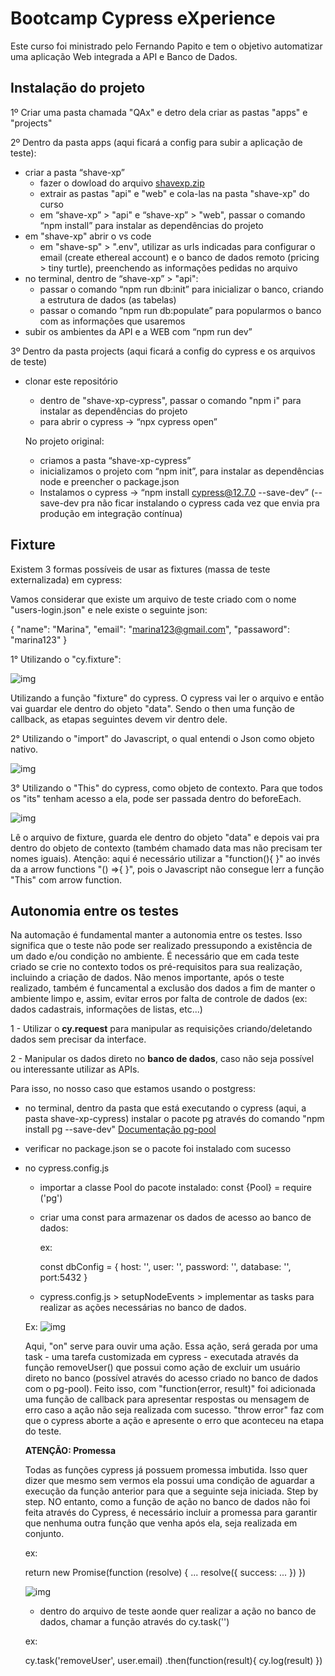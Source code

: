 # Bootcamp Cypress eXperience

Este curso foi ministrado pelo Fernando Papito e tem o objetivo automatizar uma aplicação Web integrada a API e Banco de Dados.


## Instalação do projeto

1º Criar uma pasta chamada "QAx" e detro dela criar as pastas "apps" e "projects"

2º Dentro da pasta apps (aqui ficará a config para subir a aplicação de teste):

- criar a pasta “shave-xp”
  - fazer o dowload do arquivo [shavexp.zip](/instalacao_project/shavexp-mvp-1.zip)
  - extrair as pastas "api" e "web" e cola-las na pasta "shave-xp" do curso
  - em “shave-xp” > "api" e “shave-xp” > "web", passar o comando “npm install” para instalar as dependências do projeto
- em "shave-xp" abrir o vs code
  - em "shave-sp" > ".env", utilizar as urls indicadas para configurar o email (create ethereal account) e o  banco de dados remoto (pricing > tiny turtle), preenchendo as informações pedidas no arquivo
- no terminal, dentro de “shave-xp” > "api":
  - passar o comando “npm run db:init” para inicializar o banco, criando a estrutura de dados (as tabelas)
  - passar o comando “npm run db:populate” para popularmos o banco com as informações que usaremos
- subir os ambientes da API e a WEB com “npm run dev”


3º Dentro da pasta projects (aqui ficará a config do cypress e os arquivos de teste)

- clonar este repositório
  - dentro de "shave-xp-cypress", passar o comando "npm i" para instalar as dependências do projeto
  - para abrir o cypress → “npx cypress open”


  No projeto original:
    - criamos a pasta “shave-xp-cypress”
    - inicializamos o projeto com “npm init”, para instalar as dependências node e preencher o package.json
    - Instalamos o cypress → “npm install cypress@12.7.0 --save-dev”
    (--save-dev pra não ficar instalando o cypress cada vez que envia pra produção em integração contínua)

## Fixture

Existem 3 formas possíveis de usar as fixtures (massa de teste externalizada) em cypress:

Vamos considerar que existe um arquivo de teste criado com o nome "users-login.json" e nele existe o seguinte json:

{
    "name": "Marina",
    "email": "marina123@gmail.com",
    "passaword": "marina123"
}

1° Utilizando o "cy.fixture":

![img](/midia/cyFixture.png)

Utilizando a função "fixture" do cypress.
O cypress vai ler o arquivo e então vai guardar ele dentro do objeto "data".
Sendo o then uma função de callback, as etapas seguintes devem vir dentro dele.

2° Utilizando o "import" do Javascript, o qual entendi o Json como objeto nativo.

![img](/midia/importJavaScript.png)

3° Utilizando o "This" do cypress, como objeto de contexto. Para que todos os "its" tenham acesso a ela, pode ser passada dentro do beforeEach.

![img](/midia/this.png)

Lê o arquivo de fixture, guarda ele dentro do objeto "data" e depois vai pra dentro do objeto de contexto (também chamado data mas não precisam ter nomes iguais).
Atenção: aqui é necessário utilizar a "function(){ }" ao invés da a arrow functions "() =>{ }", pois o Javascript não consegue lerr a função "This" com arrow function.

## Autonomia entre os testes

Na automação é fundamental manter a autonomia entre os testes. Isso significa que o teste não pode ser realizado pressupondo a existência de um dado e/ou condição no ambiente. 
É necessário que em cada teste criado se crie no contexto todos os pré-requisitos para sua realização, incluindo a criação de dados. Não menos importante, após o teste realizado, também é funcamental a exclusão dos dados a fim de manter o ambiente limpo e, assim, evitar erros por falta de controle de dados (ex: dados cadastrais, informações de listas, etc...)

1 - Utilizar o **cy.request** para manipular as requisições criando/deletando dados sem precisar da interface.

2 - Manipular os dados direto no **banco de dados**, caso não seja possível ou interessante utilizar as APIs.

  Para isso, no nosso caso que estamos usando o postgress:

  - no terminal, dentro da pasta que está executando o cypress (aqui, a pasta shave-xp-cypress) instalar o pacote pg através do comando "npm install pg --save-dev" [Documentação pg-pool](https://www.npmjs.com/package/pg-pool)
  - verificar no package.json se o pacote foi instalado com sucesso
  - no cypress.config.js
    - importar a classe Pool do pacote instalado: const {Pool} = require ('pg')
    - criar uma const para armazenar os dados de acesso ao banco de dados:
      
      ex:

      const dbConfig = {
        host: '',
        user: '',
        password: '',
        database: '',
        port:5432
    }

    - cypress.config.js > setupNodeEvents > implementar as tasks para realizar as ações necessárias no banco de dados.

    Ex:
    ![img](/midia/pgPool.png)

    Aqui, "on" serve para ouvir uma ação. Essa ação, será gerada por uma task - uma tarefa customizada em cypress - executada através da função removeUser() que possui como ação de excluir um usuário direto no banco (possível através do acesso criado no banco de dados com o pg-pool).
    Feito isso, com "function(error, result)" foi adicionada uma função de callback para apresentar respostas ou mensagem de erro caso a ação não seja realizada com sucesso.
    "throw error" faz com que o cypress aborte a ação e apresente o erro que aconteceu na etapa do teste.

    **ATENÇÃO: Promessa**

    Todas as funções cypress já possuem promessa imbutida. Isso quer dizer que mesmo sem vermos ela possui uma condição de aguardar a execução da função anterior para que a seguinte seja iniciada. Step by step.
    NO entanto, como a função de ação no banco de dados não foi feita através do Cypress, é necessário incluir a promessa para garantir que nenhuma outra função que venha após ela, seja realizada em conjunto. 

    ex: 

    return new Promise(function (resolve) {
      ...
      resolve({ success: ... })
    })

    ![img](/midia/promise.png)

    - dentro do arquivo de teste aonde quer realizar a ação no banco de dados, chamar a função através do cy.task('')

    ex:

    cy.task('removeUser', user.email)
                .then(function(result){
                    cy.log(result)
                })


  
